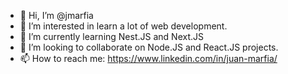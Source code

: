 - 👋 Hi, I’m @jmarfia
- 👀 I’m interested in learn a lot of web development.
- 🌱 I’m currently learning Nest.JS and Next.JS
- 💞️ I’m looking to collaborate on Node.JS and React.JS projects.
- 📫 How to reach me: https://www.linkedin.com/in/juan-marfia/

